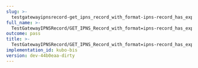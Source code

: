 ```yaml
---
slug: >-
  testgatewayipnsrecord-get_ipns_record_with_format-ipns-record_has_expected_http_headers_and_valid_key-header_cache-control
full_name: >-
  TestGatewayIPNSRecord/GET_IPNS_Record_with_format=ipns-record_has_expected_HTTP_headers_and_valid_key/Header_Cache-Control
outcome: pass
title: >-
  TestGatewayIPNSRecord/GET_IPNS_Record_with_format=ipns-record_has_expected_HTTP_headers_and_valid_key/Header_Cache-Control
implementation_id: kubo-bis
version: dev-44b0eaa-dirty
---
```



